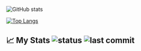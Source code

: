 ![GitHub stats](https://github-readme-stats.vercel.app/api?username=jouhopk&show_icons=true&theme=dracula) 

[![Top Langs](https://github-readme-stats.vercel.app/api/top-langs/?username=jouhopk&theme=dracula)]()

## 📈 My Stats ![status](https://img.shields.io/github/actions/workflow/status/JouhoPK/JouhoPK/waka-readme.yml) ![last commit](https://img.shields.io/github/last-commit/novialriptide/novialriptide?label=last%20updated)
